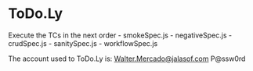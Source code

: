 # ToDo.Ly

Execute the TCs in the next order
	- smokeSpec.js
	- negativeSpec.js
	- crudSpec.js
	- sanitySpec.js
	- workflowSpec.js

	
The account used to ToDo.Ly is:
Walter.Mercado@jalasof.com
P@ssw0rd
